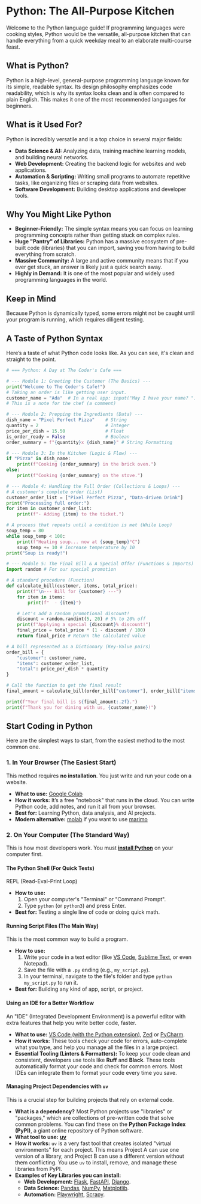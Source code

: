 # Python: The All-Purpose Kitchen

Welcome to the Python language guide! If programming languages were cooking styles, Python would be the versatile, all-purpose kitchen that can handle everything from a quick weekday meal to an elaborate multi-course feast.

## What is Python?

Python is a high-level, general-purpose programming language known for its simple, readable syntax. Its design philosophy emphasizes code readability, which is why its syntax looks clean and is often compared to plain English. This makes it one of the most recommended languages for beginners.

## What is it Used For?

Python is incredibly versatile and is a top choice in several major fields:

*   **Data Science & AI:** Analyzing data, training machine learning models, and building neural networks.
*   **Web Development:** Creating the backend logic for websites and web applications.
*   **Automation & Scripting:** Writing small programs to automate repetitive tasks, like organizing files or scraping data from websites.
*   **Software Development:** Building desktop applications and developer tools.

## Why You Might Like Python

*   **Beginner-Friendly:** The simple syntax means you can focus on learning programming concepts rather than getting stuck on complex rules.
*   **Huge "Pantry" of Libraries:** Python has a massive ecosystem of pre-built code (libraries) that you can import, saving you from having to build everything from scratch.
*   **Massive Community:** A large and active community means that if you ever get stuck, an answer is likely just a quick search away.
*   **Highly in Demand:** It is one of the most popular and widely used programming languages in the world.

## Keep in Mind

Because Python is dynamically typed, some errors might not be caught until your program is running, which requires diligent testing.

## A Taste of Python Syntax

Here’s a taste of what Python code looks like. As you can see, it's clean and straight to the point.

```python
# === Python: A Day at The Coder's Cafe ===

# --- Module 1: Greeting the Customer (The Basics) ---
print("Welcome to The Coder's Cafe!")
# Taking an order is like getting user input.
customer_name = "Ada"  # In a real app: input("May I have your name? ")
# This is a note for the chef (a comment)

# --- Module 2: Prepping the Ingredients (Data) ---
dish_name = "Pixel Perfect Pizza"    # String
quantity = 2                         # Integer
price_per_dish = 15.50               # Float
is_order_ready = False               # Boolean
order_summary = f"{quantity}x {dish_name}" # String Formatting

# --- Module 3: In the Kitchen (Logic & Flow) ---
if "Pizza" in dish_name:
    print(f"Cooking {order_summary} in the brick oven.")
else:
    print(f"Cooking {order_summary} on the stove.")

# --- Module 4: Handling the Full Order (Collections & Loops) ---
# A customer's complete order (List)
customer_order_list = ["Pixel Perfect Pizza", "Data-driven Drink"]
print("Processing full order:")
for item in customer_order_list:
    print(f"- Adding {item} to the ticket.")

# A process that repeats until a condition is met (While Loop)
soup_temp = 80
while soup_temp < 100:
    print(f"Heating soup... now at {soup_temp}°C")
    soup_temp += 10 # Increase temperature by 10
print("Soup is ready!")

# --- Module 5: The Final Bill & A Special Offer (Functions & Imports) ---
import random # For our special promotion

# A standard procedure (Function)
def calculate_bill(customer, items, total_price):
    print(f"\n--- Bill for {customer} ---")
    for item in items:
        print(f"  - {item}")

    # Let's add a random promotional discount!
    discount = random.randint(5, 20) # 5% to 20% off
    print(f"Applying a special {discount}% discount!")
    final_price = total_price * (1 - discount / 100)
    return final_price # Return the calculated value

# A bill represented as a Dictionary (Key-Value pairs)
order_bill = {
    "customer": customer_name,
    "items": customer_order_list,
    "total": price_per_dish * quantity
}

# Call the function to get the final result
final_amount = calculate_bill(order_bill["customer"], order_bill["items"], order_bill["total"])

print(f"Your final bill is ${final_amount:.2f}.")
print(f"Thank you for dining with us, {customer_name}!")
```

## Start Coding in Python

Here are the simplest ways to start, from the easiest method to the most common one.

### 1. In Your Browser (The Easiest Start)

This method requires **no installation**. You just write and run your code on a website.

* **What to use:** [Google Colab](https://colab.research.google.com/)
* **How it works:** It’s a free "notebook" that runs in the cloud. You can write Python code, add notes, and run it all from your browser.
* **Best for:** Learning Python, data analysis, and AI projects.
* **Modern alternative:** [molab](https://molab.marimo.io/) if you want to use [marimo](https://marimo.io/)

### 2. On Your Computer (The Standard Way)

This is how most developers work. You must [**install Python**](https://www.python.org/downloads/) on your computer first.

#### The Python Shell (For Quick Tests)

REPL (Read-Eval-Print Loop)

* **How to use:**
    1.  Open your computer's "Terminal" or "Command Prompt".
    2.  Type `python` (or `python3`) and press Enter.
* **Best for:** Testing a single line of code or doing quick math.

#### Running Script Files (The Main Way)

This is the most common way to build a program.

* **How to use:**
    1.  Write your code in a text editor (like [VS Code](https://code.visualstudio.com/), [Sublime Text](https://www.sublimetext.com/), or even Notepad).
    2.  Save the file with a `.py` ending (e.g., `my_script.py`).
    3.  In your terminal, navigate to the file's folder and type `python my_script.py` to run it.
* **Best for:** Building any kind of app, script, or project.

#### Using an IDE for a Better Workflow

An "IDE" (Integrated Development Environment) is a powerful editor with extra features that help you write better code, faster.

* **What to use:** [VS Code (with the Python extension)](https://code.visualstudio.com/docs/languages/python), [Zed](https://zed.dev/) or [PyCharm](https://www.jetbrains.com/pycharm/).
* **How it works:** These tools check your code for errors, auto-complete what you type, and help you manage all the files in a large project.
*   **Essential Tooling (Linters & Formatters):** To keep your code clean and consistent, developers use tools like **Ruff** and **Black**. These tools automatically format your code and check for common errors. Most IDEs can integrate them to format your code every time you save.

#### Managing Project Dependencies with `uv`

This is a crucial step for building projects that rely on external code.

* **What is a dependency?** Most Python projects use "libraries" or "packages," which are collections of pre-written code that solve common problems. You can find these on the **Python Package Index (PyPI)**, a giant online repository of Python software.
* **What tool to use:** [**uv**](https://docs.astral.sh/uv/)
* **How it works:** `uv` is a very fast tool that creates isolated "virtual environments" for each project. This means Project A can use one version of a library, and Project B can use a different version without them conflicting. You use `uv` to install, remove, and manage these libraries from PyPI.
* **Examples of Key Libraries you can install:**
    *   **Web Development:** [Flask](https://flask.palletsprojects.com/en/stable/), [FastAPI](https://fastapi.tiangolo.com/), [Django](https://www.djangoproject.com/).
    *   **Data Science:** [Pandas](https://pandas.pydata.org/), [NumPy](https://numpy.org/), [Matplotlib](https://matplotlib.org/).
    *   **Automation:** [Playwright](https://playwright.dev/python/), [Scrapy](https://www.scrapy.org/).
